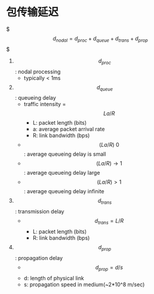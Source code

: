# 包传输延迟

$$$
d_{nodal} = d_{proc} + d_{queue} + d_{trans} + d_{prop}
$$$
1. $$d_{proc}$$: nodal processing
    - typically < 1ms
2. $$d_{queue}$$: queueing delay
    - traffic intensity = $$L a / R$$
      - L: packet length (bits)
      - a: average packet arrival rate
      - R: link bandwidth (bps)
    - $$(L a / R) ~ 0$$: average queueing delay is small
    - $$(L a / R) \rightarrow 1$$: average queueing delay large
    - $$(L a / R) > 1$$: average queueing delay infinite
3. $$d_{trans}$$: transmission delay
    - $$d_{trans} = L / R$$
      - L: packet length (bits)
      - R: link bandwidth (bps)
4. $$d_{prop}$$: propagation delay
    - $$d_{prop} = d / s$$
    - d: length of physical link
    - s: propagation speed in medium(~2*10^8 m/sec)
